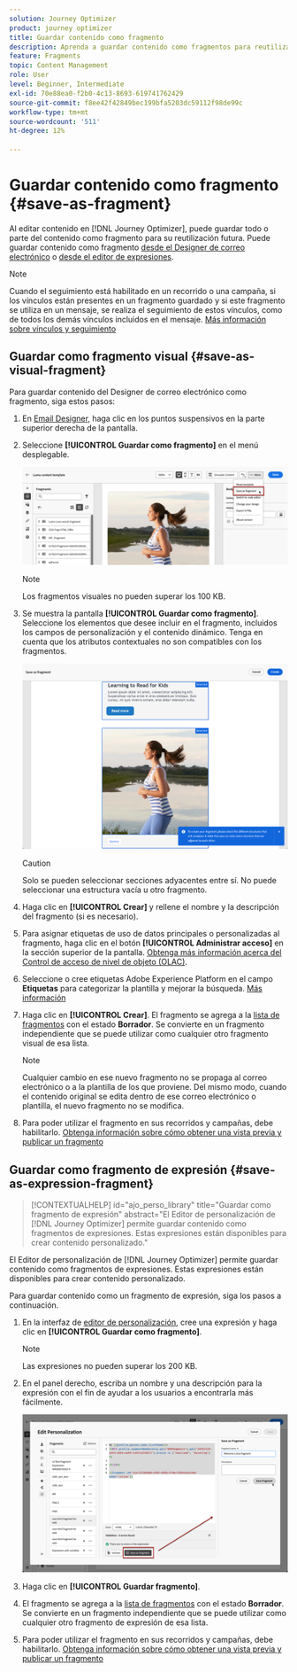 ```yaml
---
solution: Journey Optimizer
product: journey optimizer
title: Guardar contenido como fragmento
description: Aprenda a guardar contenido como fragmentos para reutilizarlo en campañas y recorridos de Journey Optimizer
feature: Fragments
topic: Content Management
role: User
level: Beginner, Intermediate
exl-id: 70e88ea0-f2b0-4c13-8693-619741762429
source-git-commit: f8ee42f42849bec199bfa5203dc59112f98de99c
workflow-type: tm+mt
source-wordcount: '511'
ht-degree: 12%

---
```


# Guardar contenido como fragmento {#save-as-fragment}

Al editar contenido en [!DNL Journey Optimizer], puede guardar todo o parte del contenido como fragmento para su reutilización futura. Puede guardar contenido como fragmento [desde el Designer de correo electrónico](#save-as-visual-fragment) o [desde el editor de expresiones](#save-as-expression-fragment).

>[!NOTE]
>
>Cuando el seguimiento está habilitado en un recorrido o una campaña, si los vínculos están presentes en un fragmento guardado y si este fragmento se utiliza en un mensaje, se realiza el seguimiento de estos vínculos, como de todos los demás vínculos incluidos en el mensaje. [Más información sobre vínculos y seguimiento](../email/message-tracking.md)

## Guardar como fragmento visual {#save-as-visual-fragment}

Para guardar contenido del Designer de correo electrónico como fragmento, siga estos pasos:

1. En [Email Designer](../email/get-started-email-design.md), haga clic en los puntos suspensivos en la parte superior derecha de la pantalla.

1. Seleccione **[!UICONTROL Guardar como fragmento]** en el menú desplegable.

   ![](assets/fragment-save-as.png)

   >[!NOTE]
   >
   >Los fragmentos visuales no pueden superar los 100 KB.

1. Se muestra la pantalla **[!UICONTROL Guardar como fragmento]**. Seleccione los elementos que desee incluir en el fragmento, incluidos los campos de personalización y el contenido dinámico. Tenga en cuenta que los atributos contextuales no son compatibles con los fragmentos.

   ![](assets/fragment-save-as-screen.png)

   >[!CAUTION]
   >
   >Solo se pueden seleccionar secciones adyacentes entre sí. No puede seleccionar una estructura vacía u otro fragmento.

1. Haga clic en **[!UICONTROL Crear]** y rellene el nombre y la descripción del fragmento (si es necesario).

1. Para asignar etiquetas de uso de datos principales o personalizadas al fragmento, haga clic en el botón **[!UICONTROL Administrar acceso]** en la sección superior de la pantalla. [Obtenga más información acerca del Control de acceso de nivel de objeto (OLAC)](../administration/object-based-access.md).

1. Seleccione o cree etiquetas Adobe Experience Platform en el campo **Etiquetas** para categorizar la plantilla y mejorar la búsqueda. [Más información](../start/search-filter-categorize.md#tags)

1. Haga clic en **[!UICONTROL Crear]**. El fragmento se agrega a la [lista de fragmentos](#access-manage-fragments) con el estado **Borrador**. Se convierte en un fragmento independiente que se puede utilizar como cualquier otro fragmento visual de esa lista.

   >[!NOTE]
   >
   >Cualquier cambio en ese nuevo fragmento no se propaga al correo electrónico o a la plantilla de los que proviene. Del mismo modo, cuando el contenido original se edita dentro de ese correo electrónico o plantilla, el nuevo fragmento no se modifica.

1. Para poder utilizar el fragmento en sus recorridos y campañas, debe habilitarlo. [Obtenga información sobre cómo obtener una vista previa y publicar un fragmento](../content-management/create-fragments.md#publish)

## Guardar como fragmento de expresión {#save-as-expression-fragment}

>[!CONTEXTUALHELP]
>id="ajo_perso_library"
>title="Guardar como fragmento de expresión"
>abstract="El Editor de personalización de [!DNL Journey Optimizer] permite guardar contenido como fragmentos de expresiones. Estas expresiones están disponibles para crear contenido personalizado."

El Editor de personalización de [!DNL Journey Optimizer] permite guardar contenido como fragmentos de expresiones. Estas expresiones están disponibles para crear contenido personalizado.

Para guardar contenido como un fragmento de expresión, siga los pasos a continuación.

1. En la interfaz de [editor de personalización](../personalization/personalization-build-expressions.md), cree una expresión y haga clic en **[!UICONTROL Guardar como fragmento]**.

   >[!NOTE]
   >
   >Las expresiones no pueden superar los 200 KB.

1. En el panel derecho, escriba un nombre y una descripción para la expresión con el fin de ayudar a los usuarios a encontrarla más fácilmente.

   ![](assets/expression-fragment-save-as.png)

1. Haga clic en **[!UICONTROL Guardar fragmento]**.

   <!--An expression fragment cannot be nested inside another fragment.-->

1. El fragmento se agrega a la [lista de fragmentos](#access-manage-fragments) con el estado **Borrador**. Se convierte en un fragmento independiente que se puede utilizar como cualquier otro fragmento de expresión de esa lista.

1. Para poder utilizar el fragmento en sus recorridos y campañas, debe habilitarlo. [Obtenga información sobre cómo obtener una vista previa y publicar un fragmento](../content-management/create-fragments.md#publish)
